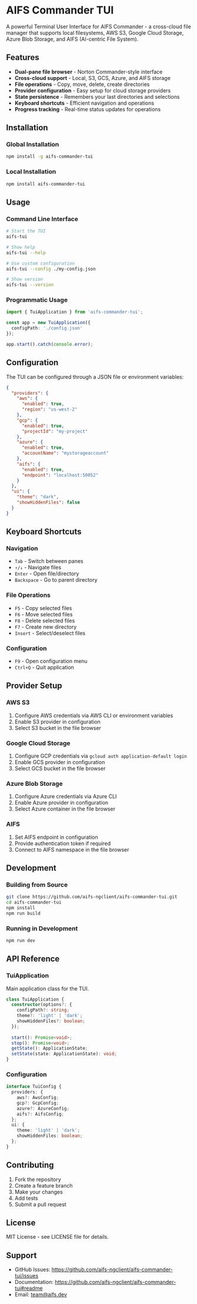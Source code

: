 # AIFS Commander TUI

A powerful Terminal User Interface for AIFS Commander - a cross-cloud file manager that supports local filesystems, AWS S3, Google Cloud Storage, Azure Blob Storage, and AIFS (AI-centric File System).

## Features

- **Dual-pane file browser** - Norton Commander-style interface
- **Cross-cloud support** - Local, S3, GCS, Azure, and AIFS storage
- **File operations** - Copy, move, delete, create directories
- **Provider configuration** - Easy setup for cloud storage providers
- **State persistence** - Remembers your last directories and selections
- **Keyboard shortcuts** - Efficient navigation and operations
- **Progress tracking** - Real-time status updates for operations

## Installation

### Global Installation
```bash
npm install -g aifs-commander-tui
```

### Local Installation
```bash
npm install aifs-commander-tui
```

## Usage

### Command Line Interface
```bash
# Start the TUI
aifs-tui

# Show help
aifs-tui --help

# Use custom configuration
aifs-tui --config ./my-config.json

# Show version
aifs-tui --version
```

### Programmatic Usage
```typescript
import { TuiApplication } from 'aifs-commander-tui';

const app = new TuiApplication({
  configPath: './config.json'
});

app.start().catch(console.error);
```

## Configuration

The TUI can be configured through a JSON file or environment variables:

```json
{
  "providers": {
    "aws": {
      "enabled": true,
      "region": "us-west-2"
    },
    "gcp": {
      "enabled": true,
      "projectId": "my-project"
    },
    "azure": {
      "enabled": true,
      "accountName": "mystorageaccount"
    },
    "aifs": {
      "enabled": true,
      "endpoint": "localhost:50052"
    }
  },
  "ui": {
    "theme": "dark",
    "showHiddenFiles": false
  }
}
```

## Keyboard Shortcuts

### Navigation
- `Tab` - Switch between panes
- `↑/↓` - Navigate files
- `Enter` - Open file/directory
- `Backspace` - Go to parent directory

### File Operations
- `F5` - Copy selected files
- `F6` - Move selected files
- `F8` - Delete selected files
- `F7` - Create new directory
- `Insert` - Select/deselect files

### Configuration
- `F9` - Open configuration menu
- `Ctrl+Q` - Quit application

## Provider Setup

### AWS S3
1. Configure AWS credentials via AWS CLI or environment variables
2. Enable S3 provider in configuration
3. Select S3 bucket in the file browser

### Google Cloud Storage
1. Configure GCP credentials via `gcloud auth application-default login`
2. Enable GCS provider in configuration
3. Select GCS bucket in the file browser

### Azure Blob Storage
1. Configure Azure credentials via Azure CLI
2. Enable Azure provider in configuration
3. Select Azure container in the file browser

### AIFS
1. Set AIFS endpoint in configuration
2. Provide authentication token if required
3. Connect to AIFS namespace in the file browser

## Development

### Building from Source
```bash
git clone https://github.com/aifs-ngclient/aifs-commander-tui.git
cd aifs-commander-tui
npm install
npm run build
```

### Running in Development
```bash
npm run dev
```

## API Reference

### TuiApplication

Main application class for the TUI.

```typescript
class TuiApplication {
  constructor(options?: {
    configPath?: string;
    theme?: 'light' | 'dark';
    showHiddenFiles?: boolean;
  });
  
  start(): Promise<void>;
  stop(): Promise<void>;
  getState(): ApplicationState;
  setState(state: ApplicationState): void;
}
```

### Configuration

```typescript
interface TuiConfig {
  providers: {
    aws?: AwsConfig;
    gcp?: GcpConfig;
    azure?: AzureConfig;
    aifs?: AifsConfig;
  };
  ui: {
    theme: 'light' | 'dark';
    showHiddenFiles: boolean;
  };
}
```

## Contributing

1. Fork the repository
2. Create a feature branch
3. Make your changes
4. Add tests
5. Submit a pull request

## License

MIT License - see LICENSE file for details.

## Support

- GitHub Issues: https://github.com/aifs-ngclient/aifs-commander-tui/issues
- Documentation: https://github.com/aifs-ngclient/aifs-commander-tui#readme
- Email: team@aifs.dev

